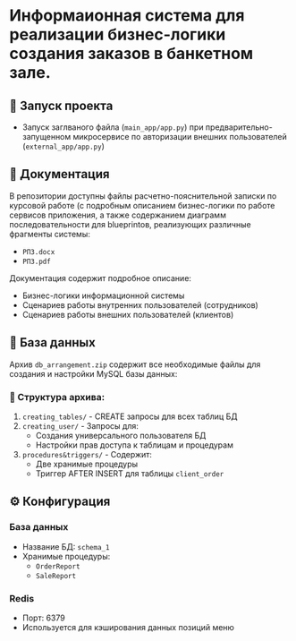 # Информаионная система для реализации бизнес-логики создания заказов в банкетном зале.

## 🚀 Запуск проекта
- Запуск заглваного файла (`main_app/app.py`) при предварительно-запущенном микросервисе по авторизации внешних пользователей (`external_app/app.py`)

## 📝 Документация
В репозитории доступны файлы расчетно-пояснительной записки по курсовой работе (с подробным описанием бизнес-логики по работе сервисов приложения, а также содержанием диаграмм последовательности для blueprintов, реализующих различные фрагменты системы:
- `РПЗ.docx`
- `РПЗ.pdf`

Документация содержит подробное описание:
- Бизнес-логики информационной системы
- Сценариев работы внутренних пользователей (сотрудников)
- Сценариев работы внешних пользователей (клиентов)

## 💾 База данных
Архив `db_arrangement.zip` содержит все необходимые файлы для создания и настройки MySQL базы данных:

### 📁 Структура архива:
1. `creating_tables/` - CREATE запросы для всех таблиц БД
2. `creating_user/` - Запросы для:
   - Создания универсального пользователя БД
   - Настройки прав доступа к таблицам и процедурам
3. `procedures&triggers/` - Содержит:
   - Две хранимые процедуры
   - Триггер AFTER INSERT для таблицы `client_order`

## ⚙️ Конфигурация
### База данных
- Название БД: `schema_1`
- Хранимые процедуры:
  - `OrderReport`
  - `SaleReport`

### Redis
- Порт: 6379
- Используется для кэширования данных позиций меню
